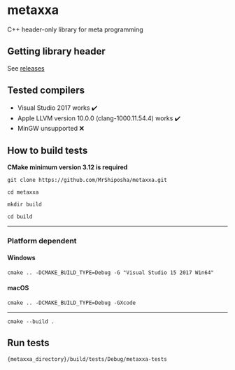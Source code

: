 # metaxxa
C++ header-only library for meta programming

## Getting library header
See [releases](https://github.com/MrShiposha/metaxxa/releases)

## Tested compilers
 * Visual Studio 2017 works ✔️
 * Apple LLVM version 10.0.0 (clang-1000.11.54.4) works ✔️
 * MinGW unsupported ❌ 

## How to build tests
**CMake minimum version 3.12 is required**

`git clone https://github.com/MrShiposha/metaxxa.git`

`cd metaxxa`

`mkdir build`

`cd build`

----
### Platform dependent
#### Windows
`cmake .. -DCMAKE_BUILD_TYPE=Debug -G "Visual Studio 15 2017 Win64"`

#### macOS
`cmake .. -DCMAKE_BUILD_TYPE=Debug -GXcode`

----
`cmake --build .`

## Run tests
`{metaxxa_directory}/build/tests/Debug/metaxxa-tests`
